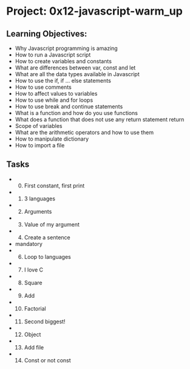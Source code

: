 # Project: 0x12-javascript-warm_up

## Learning Objectives:

+ Why Javascript programming is amazing
+ How to run a Javascript script
+ How to create variables and constants
+ What are differences between var, const and let
+ What are all the data types available in Javascript
+ How to use the if, if ... else statements
+ How to use comments
+ How to affect values to variables
+ How to use while and for loops
+ How to use break and continue statements
+ What is a function and how do you use functions
+ What does a function that does not use any return statement return
+ Scope of variables
+ What are the arithmetic operators and how to use them
+ How to manipulate dictionary
+ How to import a file

## Tasks

+ 0. First constant, first print
+ 1. 3 languages
+ 2. Arguments
+ 3. Value of my argument
+ 4. Create a sentence
+  mandatory
+ 6. Loop to languages
+ 7. I love C
+ 8. Square
+ 9. Add
+ 10. Factorial
+ 11. Second biggest!
+ 12. Object
+ 13. Add file
+ 14. Const or not const
